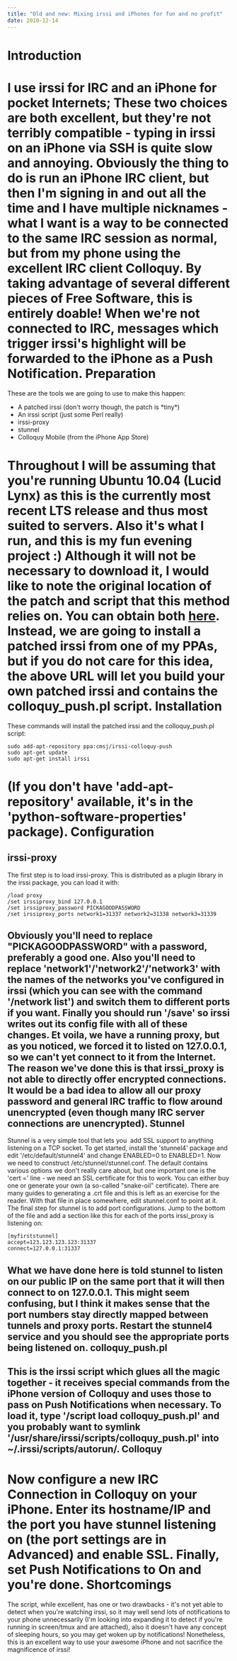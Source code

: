```yaml
---
title: "Old and new: Mixing irssi and iPhones for fun and no profit"
date: 2010-12-14
---
```


Introduction
============

I use irssi for IRC and an iPhone for pocket Internets; These two choices are both excellent, but they're not terribly compatible - typing in irssi on an iPhone via SSH is quite slow and annoying.
Obviously the thing to do is run an iPhone IRC client, but then I'm signing in and out all the time and I have multiple nicknames - what I want is a way to be connected to the same IRC session as normal, but from my phone using the excellent IRC client Colloquy. By taking advantage of several different pieces of Free Software, this is entirely doable! When we're not connected to IRC, messages which trigger irssi's highlight will be forwarded to the iPhone as a Push Notification.
Preparation
===========

These are the tools we are going to use to make this happen:
-   A patched irssi (don't worry though, the patch is \*tiny\*)
-   An irssi script (just some Perl really)
-   irssi-proxy
-   stunnel
-   Colloquy Mobile (from the iPhone App Store)

Throughout I will be assuming that you're running Ubuntu 10.04 (Lucid Lynx) as this is the currently most recent LTS release and thus most suited to servers. Also it's what I run, and this is my fun evening project :)
Although it will not be necessary to download it, I would like to note the original location of the patch and script that this method relies on. You can obtain both [here](http://static.ssji.net/colloquy_push.pl.txt "Colloquy Push script").
Instead, we are going to install a patched irssi from one of my PPAs, but if you do not care for this idea, the above URL will let you build your own patched irssi and contains the colloquy\_push.pl script.
Installation
============

These commands will install the patched irssi and the colloquy\_push.pl script:
```
sudo add-apt-repository ppa:cmsj/irssi-colloquy-push
sudo apt-get update
sudo apt-get install irssi
```

(If you don't have 'add-apt-repository' available, it's in the 'python-software-properties' package).
Configuration
=============

irssi-proxy
-----------

The first step is to load irssi-proxy. This is distributed as a plugin library in the irssi package, you can load it with:
```
/load proxy
/set irssiproxy_bind 127.0.0.1
/set irssiproxy_password PICKAGOODPASSWORD
/set irssiproxy_ports network1=31337 network2=31338 network3=31339
```

Obviously you'll need to replace "PICKAGOODPASSWORD" with a password, preferably a good one. Also you'll need to replace 'network1'/'network2'/'network3' with the names of the networks you've configured in irssi (which you can see with the command '/network list') and switch them to different ports if you want.
Finally you should run '/save' so irssi writes out its config file with all of these changes. Et voila, we have a running proxy, but as you noticed, we forced it to listed on 127.0.0.1, so we can't yet connect to it from the Internet. The reason we've done this is that irssi\_proxy is not able to directly offer encrypted connections. It would be a bad idea to allow all our proxy password and general IRC traffic to flow around unencrypted (even though many IRC server connections are unencrypted).
Stunnel
-------

Stunnel is a very simple tool that lets you  add SSL support to anything listening on a TCP socket. To get started, install the 'stunnel4' package and edit '/etc/default/stunnel4' and change ENABLED=0 to ENABLED=1.
Now we need to construct /etc/stunnel/stunnel.conf. The default contains various options we don't really care about, but one important one is the 'cert =' line - we need an SSL certificate for this to work. You can either buy one or generate your own (a so-called "snake-oil" certificate). There are many guides to generating a .crt file and this is left as an exercise for the reader. With that file in place somewhere, edit stunnel.conf to point at it.
The final step for stunnel is to add port configurations. Jump to the bottom of the file and add a section like this for each of the ports irssi\_proxy is listening on:
```
[myfirststunnel]
accept=123.123.123.123:31337
connect=127.0.0.1:31337
```

What we have done here is told stunnel to listen on our public IP on the same port that it will then connect to on 127.0.0.1. This might seem confusing, but I think it makes sense that the port numbers stay directly mapped between tunnels and proxy ports. Restart the stunnel4 service and you should see the appropriate ports being listened on.
colloquy\_push.pl
-----------------

This is the irssi script which glues all the magic together - it receives special commands from the iPhone version of Colloquy and uses those to pass on Push Notifications when necessary. To load it, type '/script load colloquy\_push.pl' and you probably want to symlink '/usr/share/irssi/scripts/colloquy\_push.pl' into ~/.irssi/scripts/autorun/.
Colloquy
--------

Now configure a new IRC Connection in Colloquy on your iPhone. Enter its hostname/IP and the port you have stunnel listening on (the port settings are in Advanced) and enable SSL. Finally, set Push Notifications to On and you're done.
Shortcomings
============

The script, while excellent, has one or two drawbacks - it's not yet able to detect when you're watching irssi, so it may well send lots of notifications to your phone unnecessarily (I'm looking into expanding it to detect if you're running in screen/tmux and are attached), also it doesn't have any concept of sleeping hours, so you may get woken up by notifications! Nonetheless, this is an excellent way to use your awesome iPhone and not sacrifice the magnificence of irssi!
